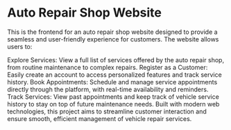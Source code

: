 # Auto Repair Shop Website

This is the frontend for an auto repair shop website designed to provide a seamless and user-friendly experience for customers. The website allows users to:

Explore Services: View a full list of services offered by the auto repair shop, from routine maintenance to complex repairs.
Register as a Customer: Easily create an account to access personalized features and track service history.
Book Appointments: Schedule and manage service appointments directly through the platform, with real-time availability and reminders.
Track Services: View past appointments and keep track of vehicle service history to stay on top of future maintenance needs.
Built with modern web technologies, this project aims to streamline customer interaction and ensure smooth, efficient management of vehicle repair services.
